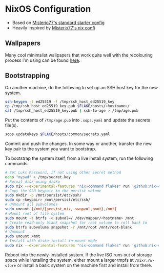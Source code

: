# NixOS Configuration

- Based on [Misterio77's standard starter config](https://github.com/Misterio77/nix-starter-configs)
- Heavily inspired by [Misterio77's nix confi](https://github.com/Misterio77/nix-config)

## Wallpapers

Many cool minimalist wallpapers that work quite well with the recolouring
process I'm using can be found [here](https://simpledesktops.com/).

## Bootstrapping

On another machine, do the following to set up an SSH host key for the new
system.

```bash
ssh-keygen -t ed25519 -f /tmp/ssh_host_ed25519_key
cp /tmp/ssh_host_ed25519_key.pub $FLAKE/hosts/<hostname>/
cat /tmp/ssh_host_ed25519_key.pub | ssh-to-age > /tmp/age.pub
```

Put the contents of `/tmp/age.pub` into `.sops.yaml` and update the secrets
file(s).

```bash
sops updatekeys $FLAKE/hosts/common/secrets.yaml
```

Commit and push the changes.
In some way or another, transfer the new key pair to the system you want to
bootstrap.

To bootstrap the system itself, from a live install system, run the following
commands:

```bash
# Set Luks Password, if not using other secret method
echo "mypwd" > /tmp/secret.key
# Format disk using disko
sudo nix --experimental-features "nix-command flakes" run 'github:nix-community/disko' -- --mode disko --flake '/tmp/nix-config#<host>'
# Copy the SSH keypair to the persist volume
sudo mkdir -p /mnt/persist/etc/ssh/
sudo cp <keypair> /mnt/persist/etc/ssh/
# Unmount all subvolumes
sudo umount {/mnt/{persist,nix,.swapvol,boot},/mnt}
# Mount root of file system
sudo mount -t btrfs -o subvol=/ /dev/mapper/<hostname> /mnt
# Create read-only blank snapshot for root volume to roll back to
sudo btrfs subvolume snapshot -r /mnt/root /mnt/root-blank
# Unmount
sudo umount /mnt
# Install with disko-install in mount mode
sudo nix --experimental-features "nix-command flakes" run 'github:nix-community/disko#disko-install' -- --mode mount --disk <hostname> <devpath> --flake '/tmp/nix-config#<host>'
```

Reboot into the newly-installed system.
If the live ISO runs out of storage space while installing the system, either
mount a larger tmpfs at `/nix/.rw-store` or install a basic system on the
machine first and install from there.
